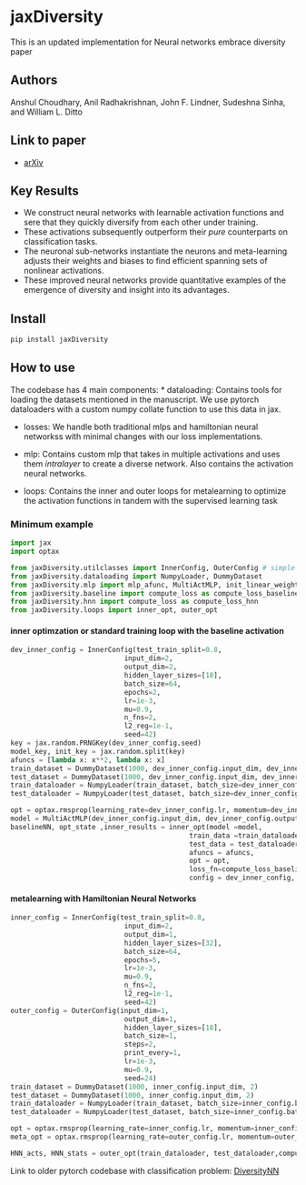 # jaxDiversity

<!-- WARNING: THIS FILE WAS AUTOGENERATED! DO NOT EDIT! -->

This is an updated implementation for Neural networks embrace diversity
paper

## Authors

Anshul Choudhary, Anil Radhakrishnan, John F. Lindner, Sudeshna Sinha,
and William L. Ditto

## Link to paper

- [arXiv](https://arxiv.org/abs/2204.04348)

## Key Results

- We construct neural networks with learnable activation functions and
  sere that they quickly diversify from each other under training.
- These activations subsequently outperform their *pure* counterparts on
  classification tasks.
- The neuronal sub-networks instantiate the neurons and meta-learning
  adjusts their weights and biases to find efficient spanning sets of
  nonlinear activations.
- These improved neural networks provide quantitative examples of the
  emergence of diversity and insight into its advantages.

## Install

``` sh
pip install jaxDiversity
```

## How to use

The codebase has 4 main components: \* dataloading: Contains tools for
loading the datasets mentioned in the manuscript. We use pytorch
dataloaders with a custom numpy collate function to use this data in
jax.

- losses: We handle both traditional mlps and hamiltonian neural
  networkss with minimal changes with our loss implementations.

- mlp: Contains custom mlp that takes in multiple activations and uses
  them *intralayer* to create a diverse network. Also contains the
  activation neural networks.

- loops: Contains the inner and outer loops for metalearning to optimize
  the activation functions in tandem with the supervised learning task

### Minimum example

``` python
import jax
import optax

from jaxDiversity.utilclasses import InnerConfig, OuterConfig # simple utility classes for configuration consistency
from jaxDiversity.dataloading import NumpyLoader, DummyDataset
from jaxDiversity.mlp import mlp_afunc, MultiActMLP, init_linear_weight, xavier_normal_init, save
from jaxDiversity.baseline import compute_loss as compute_loss_baseline
from jaxDiversity.hnn import compute_loss as compute_loss_hnn
from jaxDiversity.loops import inner_opt, outer_opt
```

#### inner optimzation or standard training loop with the baseline activation

``` python
dev_inner_config = InnerConfig(test_train_split=0.8,
                            input_dim=2,
                            output_dim=2,
                            hidden_layer_sizes=[18],
                            batch_size=64,
                            epochs=2,
                            lr=1e-3,
                            mu=0.9,
                            n_fns=2,
                            l2_reg=1e-1,
                            seed=42)
key = jax.random.PRNGKey(dev_inner_config.seed)
model_key, init_key = jax.random.split(key)
afuncs = [lambda x: x**2, lambda x: x]
train_dataset = DummyDataset(1000, dev_inner_config.input_dim, dev_inner_config.output_dim)
test_dataset = DummyDataset(1000, dev_inner_config.input_dim, dev_inner_config.output_dim)
train_dataloader = NumpyLoader(train_dataset, batch_size=dev_inner_config.batch_size, shuffle=True)
test_dataloader = NumpyLoader(test_dataset, batch_size=dev_inner_config.batch_size, shuffle=True)

opt = optax.rmsprop(learning_rate=dev_inner_config.lr, momentum=dev_inner_config.mu, decay=dev_inner_config.l2_reg)
model = MultiActMLP(dev_inner_config.input_dim, dev_inner_config.output_dim, dev_inner_config.hidden_layer_sizes, model_key, bias=False)
baselineNN, opt_state ,inner_results = inner_opt(model =model, 
                                            train_data =train_dataloader,
                                            test_data = test_dataloader,
                                            afuncs = afuncs, 
                                            opt = opt, 
                                            loss_fn=compute_loss_baseline,
                                            config = dev_inner_config, training=True, verbose=True)
```

#### metalearning with Hamiltonian Neural Networks

``` python
inner_config = InnerConfig(test_train_split=0.8,
                            input_dim=2,
                            output_dim=1,
                            hidden_layer_sizes=[32],
                            batch_size=64,
                            epochs=5,
                            lr=1e-3,
                            mu=0.9,
                            n_fns=2,
                            l2_reg=1e-1,
                            seed=42)
outer_config = OuterConfig(input_dim=1,
                            output_dim=1,
                            hidden_layer_sizes=[18],
                            batch_size=1,
                            steps=2,
                            print_every=1,
                            lr=1e-3,
                            mu=0.9,
                            seed=24)
train_dataset = DummyDataset(1000, inner_config.input_dim, 2)
test_dataset = DummyDataset(1000, inner_config.input_dim, 2)
train_dataloader = NumpyLoader(train_dataset, batch_size=inner_config.batch_size, shuffle=True)
test_dataloader = NumpyLoader(test_dataset, batch_size=inner_config.batch_size, shuffle=True)

opt = optax.rmsprop(learning_rate=inner_config.lr, momentum=inner_config.mu, decay=inner_config.l2_reg)
meta_opt = optax.rmsprop(learning_rate=outer_config.lr, momentum=outer_config.mu)

HNN_acts, HNN_stats = outer_opt(train_dataloader, test_dataloader,compute_loss_hnn ,inner_config, outer_config, opt, meta_opt, save_path=None)
```

Link to older pytorch codebase with classification problem:
[DiversityNN](https://github.com/NonlinearArtificialIntelligenceLab/DiversityNN)
